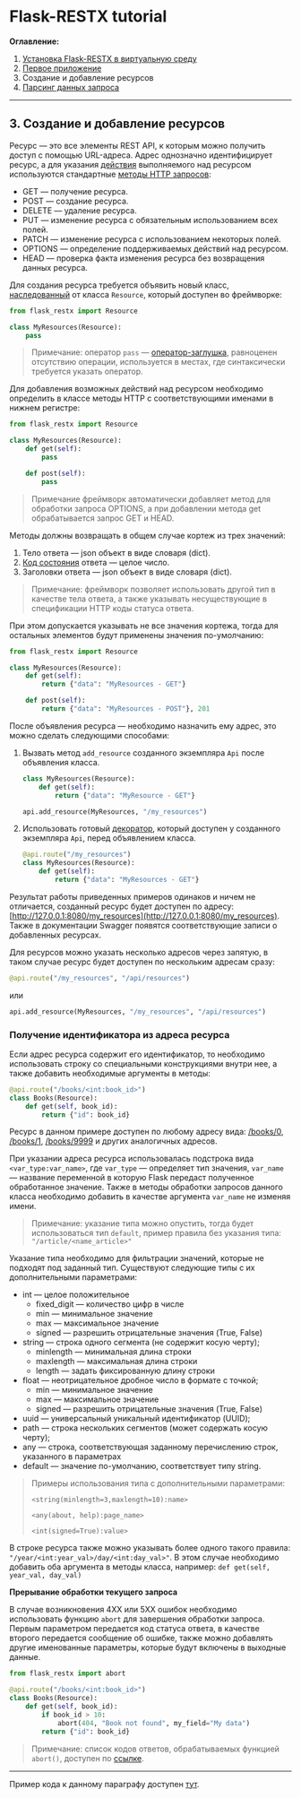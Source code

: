 # Flask-RESTX tutorial

**Оглавление:**

1. [Установка Flask-RESTX в виртуальную среду](../01_virtual_environment/README.md)
2. [Первое приложение](../02_first_application/README.md)
3. Создание и добавление ресурсов
4. [Парсинг данных запроса](../04_request_parsing/README.md)

---

## 3. Создание и добавление ресурсов

Ресурс — это все элементы REST API, к которым можно получить доступ с помощью URL-адреса. 
Адрес однозначно идентифицирует ресурс, а для указания [действия](http://spring-projects.ru/understanding/rest/) выполняемого над ресурсом используются стандартные [методы HTTP запросов](https://developer.mozilla.org/ru/docs/Web/HTTP/Methods):
* GET — получение ресурса.
* POST — создание ресурса.
* DELETE — удаление ресурса.
* PUT — изменение ресурса с обязательным использованием всех полей.
* PATCH — изменение ресурса с использованием некоторых полей.
* OPTIONS — определение поддерживаемых действий над ресурсом.
* HEAD — проверка факта изменения ресурса без возвращения данных ресурса.

Для создания ресурса требуется объявить новый класс, [наследованный](https://pythonworld.ru/osnovy/dekoratory.html) от класса `Resource`, который доступен во фреймворке:

```python
from flask_restx import Resource

class MyResources(Resource):
    pass
```

> Примечание: оператор `pass` — [оператор-заглушка](https://www.programiz.com/python-programming/pass-statement), равноценен отсутствию операции, используется в местах, где синтаксически требуется указать оператор.

Для добавления возможных действий над ресурсом необходимо определить в классе методы HTTP с соответствующими именами в нижнем регистре:

```python
from flask_restx import Resource

class MyResources(Resource):
    def get(self):
        pass

    def post(self):
        pass
```

> Примечание фреймворк автоматически добавляет метод для обработки запроса OPTIONS, а при добавлении метода get обрабатывается запрос GET и HEAD.

Методы должны возвращать в общем случае кортеж из трех значений: 
1. Тело ответа — json объект в виде словаря (dict).
2. [Код состояния](https://restfulapi.net/http-status-codes/) ответа — целое число.
3. Заголовки ответа — json объект в виде словаря (dict).

> Примечание: фреймворк позволяет использовать другой тип в качестве тела ответа, а также указывать несуществующие в спецификации HTTP коды статуса ответа.

При этом допускается указывать не все значения кортежа, тогда для остальных элементов будут применены значения по-умолчанию:

```python
from flask_restx import Resource

class MyResources(Resource):
    def get(self):
        return {"data": "MyResources - GET"}

    def post(self):
        return {"data": "MyResources - POST"}, 201
```

После объявления ресурса — необходимо назначить ему адрес, это можно сделать следующими способами: 
1. Вызвать метод `add_resource` созданного экземпляра `Api` после объявления класса.
    ```python
    class MyResources(Resource):
        def get(self):
            return {"data": "MyResource - GET"}
   
    api.add_resource(MyResources, "/my_resources")
    ```
2. Использовать готовый [декоратор](https://pythonworld.ru/osnovy/dekoratory.html), который доступен у созданного экземпляра `Api`, перед объявлением класса.
    ```python
    @api.route("/my_resources")
    class MyResources(Resource):
        def get(self):
            return {"data": "MyResources - GET"}
    ```

Результат работы приведенных примеров одинаков и ничем не отличается, созданный ресурс будет доступен по адресу: [http://127.0.0.1:8080/my_resources](http://127.0.0.1:8080/my_resources).
Также в документации Swagger появятся соответствующие записи о добавленных ресурсах. 

Для ресурсов можно указать несколько адресов через запятую, в таком случае ресурс будет доступен по нескольким адресам сразу:
```python
@api.route("/my_resources", "/api/resources")
```
или
```python
api.add_resource(MyResources, "/my_resources", "/api/resources")
```

### Получение идентификатора из адреса ресурса

Если адрес ресурса содержит его идентификатор, то необходимо использовать строку со специальными конструкциями внутри нее, а также добавить необходимые аргументы в методы:

```python
@api.route("/books/<int:book_id>")
class Books(Resource):
    def get(self, book_id):
        return {"id": book_id}
```
Ресурс в данном примере доступен по любому адресу вида: [/books/0](http://127.0.0.1:8080/books/1), [/books/1](http://127.0.0.1:8080/books/2), [/books/9999](http://127.0.0.1:8080/books/9999) и других аналогичных адресов.

При указании адреса ресурса использовалась подстрока вида `<var_type:var_name>`, где `var_type` — определяет тип значения, `var_name` — название переменной в которую Flask передаст полученное обработанное значение. Также в методы обработки запросов данного класса необходимо добавить в качестве аргумента `var_name` не изменяя имени.

> Примечание: указание типа можно опустить, тогда будет использоваться тип `default`, пример правила без указания типа: `"/article/<name_article>"`

Указание типа необходимо для фильтрации значений, которые не подходят под заданный тип. Существуют следующие типы с их дополнительными параметрами: 
* int — целое положительное
   * fixed_digit — количество цифр в числе
   * min — минимальное значение
   * max — максимальное значение
   * signed — разрешить отрицательные значения (True, False)
* string — строка одного сегмента (не содержит косую черту);
   * minlength — минимальная длина строки
   * maxlength — максимальная длина строки
   * length — задать фиксированную длину строки
* float — неотрицательное дробное число в формате с точкой;
   * min — минимальное значение
   * max — максимальное значение
   * signed — разрешить отрицательные значения (True, False)
* uuid — универсальный уникальный идентификатор (UUID);
* path — строка нескольких сегментов (может содержать косую черту);
* any — строка, соответствующая заданному перечислению строк, указанного в параметрах
* default — значение по-умолчанию, соответствует типу string.

> Примеры использования типа с дополнительными параметрами: 
>
> `<string(minlength=3,maxlength=10):name>`
> 
> `<any(about, help):page_name>`
> 
> `<int(signed=True):value>`

В строке ресурса также можно указывать более одного такого правила: `"/year/<int:year_val>/day/<int:day_val>"`.
В этом случае необходимо добавить оба аргумента в методы класса, например: `def get(self, year_val, day_val)` 

**Прерывание обработки текущего запроса**

В случае возникновения 4XX или 5XX ошибок необходимо использовать функцию `abort` для завершения обработки запроса. Первым параметром передается код статуса ответа, в качестве второго передается сообщение об ошибке, также можно добавлять другие именованные параметры, которые будут включены в выходные данные.

```python
from flask_restx import abort

@api.route("/books/<int:book_id>")
class Books(Resource):
    def get(self, book_id):
        if book_id > 10:
            abort(404, "Book not found", my_field="My data")
        return {"id": book_id}
```

> Примечание: список кодов ответов, обрабатываемых функцией `abort()`, доступен по [ссылке](https://werkzeug.palletsprojects.com/en/1.0.x/exceptions/#error-classes).

---

Пример кода к данному параграфу доступен [тут](./main.py).